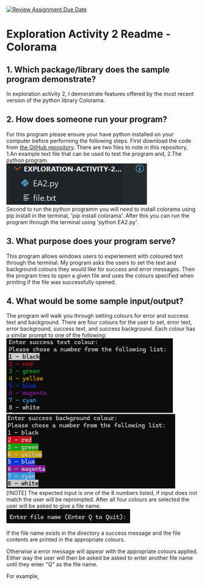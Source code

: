 [![Review Assignment Due Date](https://classroom.github.com/assets/deadline-readme-button-24ddc0f5d75046c5622901739e7c5dd533143b0c8e959d652212380cedb1ea36.svg)](https://classroom.github.com/a/RPDAFNpj)
# Exploration Activity 2 Readme - Colorama

## 1. Which package/library does the sample program demonstrate?
In exploration activity 2, I demonstrate features offered by the most recent version of the python library Colorama.

## 2. How does someone run your program?
For this program please ensure your have python installed on your computer before performing the following steps. 
First download the code from [the GitHub repository](https://github.com/CS2613-WI24-FR01B/exploration-activity-2-emercer2).
There are two files to note in this repository, 1.An example text file that can be used to test the program and, 2.The python program. <br>![Immage of EA2.py python program, and file.txt example file in code editor](filesInEditor.png)<br>
Second to run the python programm you will need to install colorama using pip install in the terminal, 'pip install colorama'. 
After this you can run the program through the terminal using 'python EA2.py'.

## 3. What purpose does your program serve?
This program allows windows users to experiement with coloured text through the terminal. My program asks the users to set the text and background colours they would like for success and error messages. Then the program tries to open a given file and uses the colours specified when printing if the file was successfully opened.

## 4. What would be some sample input/output?
The program will walk you through setting colours for error and success text and background. There are four colours for the user to set, error text, error background, success text, and success background. Each colour has a similar prompt to one of the following:<br>
![Image of text color selection screen for success message](textColorChoice.png)![Image of background color selection screen for success message](BackColorChoice.png)<br>
[!NOTE]
The expected input is one of the 8 numbers listed, if input does not match the user will be reprompted.
After all four colours are selected the user will be asked to give a file name.<br>
![Image of program requesting a file name from user](requestFileName.png)

If the file name exists in the directory a success message and the file contents are printed in the appropriate colours.

Otherwise a error message will appear with the appropriate colours applied.
Either way the user will then be asked be asked to enter another file name until they enter "Q" as the file name.

For example, 